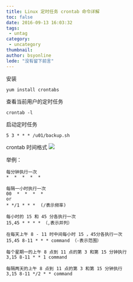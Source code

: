 ```yaml
---
title: Linux 定时任务 crontab 命令详解
toc: false
date: 2016-09-13 16:03:32
tags:
 - untag
category: 
 - uncategory
thumbnail: 
author: bsyonline
lede: "没有留下前言"
---
```


安装
```
yum install crontabs
```

查看当前用户的定时任务
```
crontab -l
```
启动定时任务
```
5 3 * * * /u01/backup.sh
```

crontab 时间格式
![](http://7xqgix.com1.z0.glb.clouddn.com/crontab.png)

举例：
```
每分钟执行一次            
*  *  *  *  *

每隔一小时执行一次        
00  *  *  *  *
or
* */1 * * *  (/表示频率)

每小时的 15 和 45 分各执行一次
15,45 * * * * （,表示并列）

在每天上午 8 - 11 时中间每小时 15 ，45分各执行一次
15,45 8-11 * * * command （-表示范围）

每个星期一的上午 8 点到 11 点的第 3 和第 15 分钟执行
3,15 8-11 * * 1 command

每隔两天的上午 8 点到 11 点的第 3 和第 15 分钟执行
3,15 8-11 */2 * * command
```
